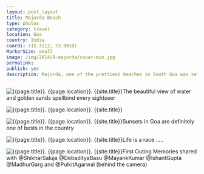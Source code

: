 ```yaml
---
layout: post_layout
title: Majorda Beach
type: photos
category: travel
location: Goa
country: India
coordi: (15.3112, 73.9018)
MarkerSize: small
image: /img/2014/9-majorda/cover-min.jpg
permalink:
publish: yes
description: Majorda, one of the prettiest beaches in South Goa was selected for our first outing together by my "corridor-mates"
---
```

<!-- http://compressjpeg.com -->
<!-- http://compressimage.toolur.com/ 1024, 400-->

<p class="center"><img src="{{site.baseurl}}/img/2014/9-majorda/cover.jpg" alt="{{page.title}}. {{page.location}}. {{site.title}}" title="{{page.title}}">The beautiful view of water and golden sands spellbind every sightseer</p>

<p class="center"><img src="{{site.baseurl}}/img/2014/9-majorda/1.jpg" alt="{{page.title}}. {{page.location}}. {{site.title}}" title="{{page.title}}"></p>

<p class="center"><img src="{{site.baseurl}}/img/2014/9-majorda/2.jpg" alt="{{page.title}}. {{page.location}}. {{site.title}}" title="{{page.title}}">Sunsets in Goa are definitely one of bests in the country</p>

<p class="center"><img src="{{site.baseurl}}/img/2014/9-majorda/3.jpg" alt="{{page.title}}. {{page.location}}. {{site.title}}" title="{{page.title}}">Life is a race .....</p>

<p class="center"><img src="{{site.baseurl}}/img/2014/9-majorda/4.jpg" alt="{{page.title}}. {{page.location}}. {{site.title}}" title="{{page.title}}">First Outing Memories shared with @ShikharSaluja @DebadityaBasu @MayankKumar @IshantGupta @MadhurGarg and @PulkitAgarwal (behind the camera)</p>